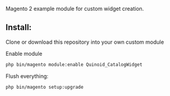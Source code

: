 Magento 2 example module for custom widget creation.

<h2>Install:</h2>
Clone or download this repository into your own custom module

Enable module
```bash
php bin/magento module:enable Quinoid_CatalogWidget
```
Flush everything:
```bash
php bin/magento setup:upgrade
```
